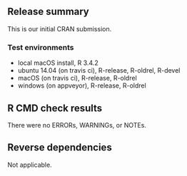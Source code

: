 ## Release summary
This is our initial CRAN submission.

### Test environments
* local macOS install, R 3.4.2
* ubuntu 14.04 (on travis ci), R-release, R-oldrel, R-devel
* macOS (on travis ci), R-release, R-oldrel
* windows (on appveyor), R-release, R-oldrel

## R CMD check results
There were no ERRORs, WARNINGs, or NOTEs. 

## Reverse dependencies
Not applicable.

